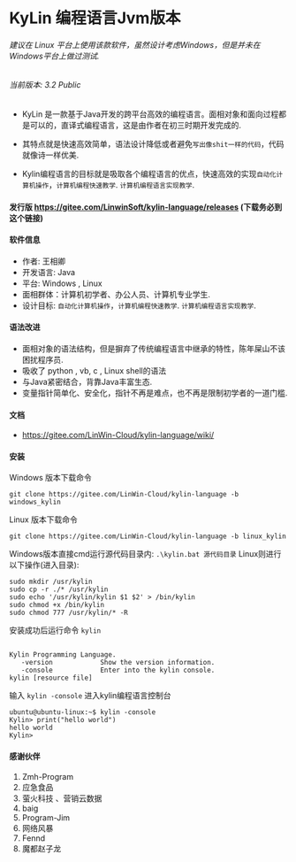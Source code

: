 # KyLin 编程语言Jvm版本
###### 建议在 Linux 平台上使用该款软件，虽然设计考虑Windows，但是并未在Windows平台上做过测试.

###### 当前版本: 3.2 Public
- KyLin 是一款基于Java开发的跨平台高效的编程语言。面相对象和面向过程都是可以的，直译式编程语言，这是由作者在初三时期开发完成的.

- 其特点就是快速高效简单，语法设计降低或者避免```写出像shit一样的代码```，代码就像诗一样优美.

- Kylin编程语言的目标就是吸取各个编程语言的优点，快速高效的实现```自动化计算机操作```，```计算机编程快速教学```. ```计算机编程语言实现教学```.

#### 发行版 https://gitee.com/LinwinSoft/kylin-language/releases (下载务必到这个链接)

#### 软件信息
- 作者: 王相卿
- 开发语言: Java
- 平台: Windows , Linux
- 面相群体：计算机初学者、办公人员、计算机专业学生.
- 设计目标: ```自动化计算机操作```，```计算机编程快速教学```. ```计算机编程语言实现教学```.

#### 语法改进
- 面相对象的语法结构，但是摒弃了传统编程语言中继承的特性，陈年屎山不该困扰程序员.
- 吸收了 python , vb, c , Linux shell的语法
- 与Java紧密结合，背靠Java丰富生态.
- 变量指针简单化、安全化，指针不再是难点，也不再是限制初学者的一道门槛.

#### 文档
- https://gitee.com/LinWin-Cloud/kylin-language/wiki/

#### 安装

Windows 版本下载命令

    git clone https://gitee.com/LinWin-Cloud/kylin-language -b windows_kylin

Linux 版本下载命令

    git clone https://gitee.com/LinWin-Cloud/kylin-language -b linux_kylin


Windows版本直接cmd运行源代码目录内: ```.\kylin.bat 源代码目录```
Linux则进行以下操作(进入目录):
```
sudo mkdir /usr/kylin
sudo cp -r ./* /usr/kylin
sudo echo '/usr/kylin/kylin $1 $2' > /bin/kylin
sudo chmod +x /bin/kylin
sudo chmod 777 /usr/kylin/* -R
```
安装成功后运行命令 ```kylin```
```

Kylin Programming Language.
   -version            Show the version information.
   -console            Enter into the kylin console.
kylin [resource file]

```
输入 ```kylin -console``` 进入kylin编程语言控制台
```
ubuntu@ubuntu-linux:~$ kylin -console
Kylin> print("hello world")
hello world
Kylin> 
```


#### 感谢伙伴
1. Zmh-Program
2. 应急食品
3. 萤火科技 、营销云数据
4. baig
5. Program-Jim
6. 网络风暴
7. Fennd
8. 魔都赵子龙